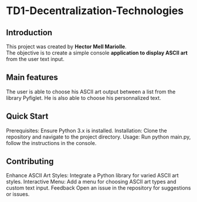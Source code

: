 # TD1-Decentralization-Technologies
## Introduction
This project was created by **Hector Mell Mariolle**.  
The objective is to create a simple console **application to display ASCII art** from the user text input. 

## Main features
The user is able to choose his ASCII art output between a list from the library Pyfiglet. 
He is also able to choose his personnalized text.

## Quick Start
Prerequisites: Ensure Python 3.x is installed.
Installation: Clone the repository and navigate to the project directory.
Usage: Run python main.py, follow the instructions in the console.

## Contributing
Enhance ASCII Art Styles: Integrate a Python library for varied ASCII art styles.
Interactive Menu: Add a menu for choosing ASCII art types and custom text input.
Feedback
Open an issue in the repository for suggestions or issues.
